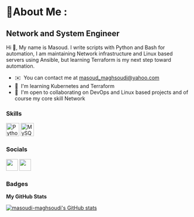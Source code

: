 💫About Me :
=================================

Network and System Engineer
---------------------------
Hi 👋, My name is Masoud. I write scripts with Python and Bash for automation, I am maintaining Network infrastructure and Linux based servers using Ansible, but learning Terraform is my next step toward automation.

* ✉️  You can contact me at [masoud\_maghsoudi@yahoo.com](mailto:masoud_maghsoudi@yahoo.com)
* 🧠  I'm learning Kubernetes and Terraform
* 🤝  I'm open to collaborating on DevOps and Linux based projects and of course my core skill Network
<!--- Follower Count TAG
<a href="https://www.github.com/masoud-maghsoudi" target="_blank" rel="noreferrer"><img
src="https://img.shields.io/github/followers/masoud-maghsoudi?logo=github&style=for-the-badge&color=0891b2&labelColor=1c1917" /></a>
--->
### Skills


<p align="left">
<a href="https://www.python.org/" target="_blank" rel="noreferrer"><img src="https://raw.githubusercontent.com/danielcranney/readme-generator/main/public/icons/skills/python-colored.svg" width="36" height="36" alt="Python" /></a>
<a href="https://www.mysql.com/" target="_blank" rel="noreferrer"><img src="https://raw.githubusercontent.com/danielcranney/readme-generator/main/public/icons/skills/mysql-colored.svg" width="36" height="36" alt="MySQL" /></a>
</p>


### Socials

<p align="left"> <a href="https://www.github.com/masoud-maghsoudi" target="_blank" rel="noreferrer"><img src="https://raw.githubusercontent.com/danielcranney/readme-generator/main/public/icons/socials/github.svg" width="32" height="32" /></a> <a href="https://www.linkedin.com/in/masoudmaghsoudi" target="_blank" rel="noreferrer"><img src="https://raw.githubusercontent.com/danielcranney/readme-generator/main/public/icons/socials/linkedin.svg" width="32" height="32" /></a></p>

### Badges

<b>My GitHub Stats</b>

<a href="http://www.github.com/masoud-maghsoudi"><img src="https://github-readme-stats.vercel.app/api?username=masoud-maghsoudi&show_icons=true&hide=&count_private=true&title_color=0891b2&text_color=ffffff&icon_color=0891b2&bg_color=1c1917&hide_border=true&show_icons=true" alt="masoudi-maghsoudi's GitHub stats" /></a>
